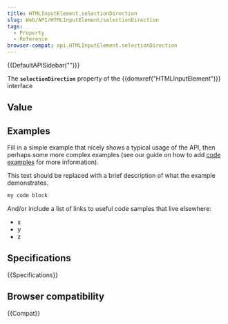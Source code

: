 ```yaml
---
title: HTMLInputElement.selectionDirection
slug: Web/API/HTMLInputElement/selectionDirection
tags:
  - Property
  - Reference
browser-compat: api.HTMLInputElement.selectionDirection
---
```

{{DefaultAPISidebar("")}}

The **`selectionDirection`** property of the {{domxref("HTMLInputElement")}} interface 

## Value



## Examples

Fill in a simple example that nicely shows a typical usage of the API, then perhaps some more complex examples (see our guide on how to add [code examples](/en-US/docs/MDN/Contribute/Structures/Code_examples) for more information).

This text should be replaced with a brief description of what the example demonstrates.

```js
my code block
```

And/or include a list of links to useful code samples that live elsewhere:

*   x
*   y
*   z

## Specifications

{{Specifications}}

## Browser compatibility

{{Compat}}


